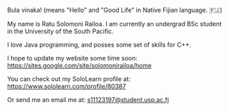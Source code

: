 Bula vinaka! (means "Hello" and "Good Life" in Native Fijian language. 🇫🇯)

<!---
solomonirailoa/solomonirailoa is a ✨ special ✨ repository because its `README.md` (this file) appears on your GitHub profile.
You can click the Preview link to take a look at your changes.
--->

My name is Ratu Solomoni Railoa.
I am currently an undergrad BSc student in the University of the South Pacific.

I love Java programming, and posses some set of skills for C++.

I hope to update my website some time soon: https://sites.google.com/site/solomonirailoa/home

You can check out my SoloLearn profile at: https://www.sololearn.com/profile/80387

Or send me an email me at: s11123197@student.usp.ac.fj

